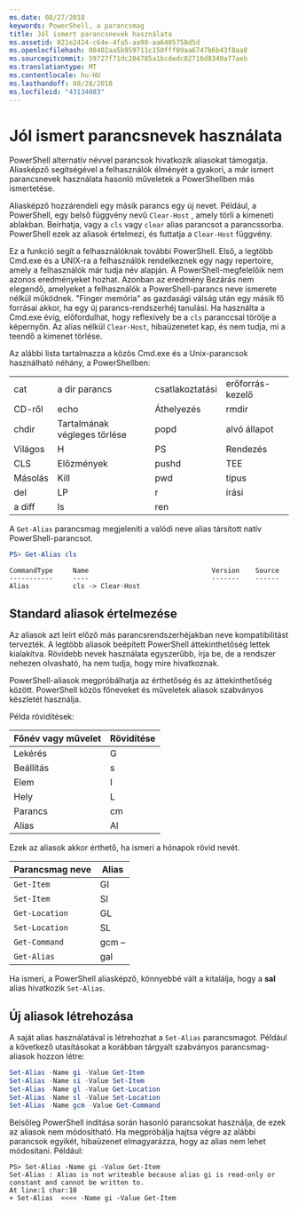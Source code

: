 ```yaml
---
ms.date: 08/27/2018
keywords: PowerShell, a parancsmag
title: Jól ismert parancsnevek használata
ms.assetid: 021e2424-c64e-4fa5-aa98-aa6405758d5d
ms.openlocfilehash: 08402aa5b959711c150fff89aa6747b6b43f8aa8
ms.sourcegitcommit: 59727f71dc204785a1bcdedc02716d8340a77aeb
ms.translationtype: MT
ms.contentlocale: hu-HU
ms.lasthandoff: 08/28/2018
ms.locfileid: "43134083"
---
```

# <a name="using-familiar-command-names"></a>Jól ismert parancsnevek használata

PowerShell alternatív névvel parancsok hivatkozik aliasokat támogatja. Aliasképző segítségével a felhasználók élményét a gyakori, a már ismert parancsnevek használata hasonló műveletek a PowerShellben más ismertetése.

Aliasképző hozzárendeli egy másik parancs egy új nevet. Például, a PowerShell, egy belső függvény nevű `Clear-Host` , amely törli a kimeneti ablakban. Beírhatja, vagy a `cls` vagy `clear` alias parancsot a parancssorba. PowerShell ezek az aliasok értelmezi, és futtatja a `Clear-Host` függvény.

Ez a funkció segít a felhasználóknak további PowerShell. Első, a legtöbb Cmd.exe és a UNIX-ra a felhasználók rendelkeznek egy nagy repertoire, amely a felhasználók már tudja név alapján. A PowerShell-megfelelőik nem azonos eredményeket hozhat. Azonban az eredmény Bezárás nem elegendő, amelyeket a felhasználók a PowerShell-parancs neve ismerete nélkül működnek. "Finger memória" as gazdasági válság után egy másik fő forrásai akkor, ha egy új parancs-rendszerhéj tanulási. Ha használta a Cmd.exe évig, előfordulhat, hogy reflexively be a `cls` paranccsal törölje a képernyőn. Az alias nélkül `Clear-Host`, hibaüzenetet kap, és nem tudja, mi a teendő a kimenet törlése.

Az alábbi lista tartalmazza a közös Cmd.exe és a Unix-parancsok használható néhány, a PowerShellben:

|||||
|-|-|-|-|
|cat|a dir parancs|csatlakoztatási|erőforrás-kezelő|
|CD-ről|echo|Áthelyezés|rmdir|
|chdir|Tartalmának végleges törlése|popd|alvó állapot|
|Világos|H|PS|Rendezés|
|CLS|Előzmények|pushd|TEE|
|Másolás|Kill|pwd|típus|
|del|LP|r|írási|
|a diff|ls|ren||

A `Get-Alias` parancsmag megjeleníti a valódi neve alias társított natív PowerShell-parancsot.

```powershell
PS> Get-Alias cls
```

```Output
CommandType     Name                               Version    Source
-----------     ----                               -------    ------
Alias           cls -> Clear-Host
```

## <a name="interpreting-standard-aliases"></a>Standard aliasok értelmezése

Az aliasok azt leírt előző más parancsrendszerhéjakban neve kompatibilitást tervezték.
A legtöbb aliasok beépített PowerShell áttekinthetőség lettek kialakítva. Rövidebb nevek használata egyszerűbb, írja be, de a rendszer nehezen olvasható, ha nem tudja, hogy mire hivatkoznak.

PowerShell-aliasok megpróbálhatja az érthetőség és az áttekinthetőség között. PowerShell közös főneveket és műveletek aliasok szabványos készletét használja.

Példa rövidítések:

| Főnév vagy művelet | Rövidítése |
|--------------|--------------|
| Lekérés          | G            |
| Beállítás          | s            |
| Elem         | I            |
| Hely     | L            |
| Parancs      | cm           |
| Alias        | Al           |

Ezek az aliasok akkor érthető, ha ismeri a hónapok rövid nevét.

| Parancsmag neve    | Alias |
|----------------|-------|
| `Get-Item `    | GI    |
| `Set-Item`     | SI    |
| `Get-Location` | GL    |
| `Set-Location` | SL    |
| `Get-Command`  | gcm –   |
| `Get-Alias`    | gal   |

Ha ismeri, a PowerShell aliasképző, könnyebbé vált a kitalálja, hogy a **sal** alias hivatkozik `Set-Alias`.

## <a name="creating-new-aliases"></a>Új aliasok létrehozása

A saját alias használatával is létrehozhat a `Set-Alias` parancsmagot. Például a következő utasításokat a korábban tárgyalt szabványos parancsmag-aliasok hozzon létre:

```powershell
Set-Alias -Name gi -Value Get-Item
Set-Alias -Name si -Value Set-Item
Set-Alias -Name gl -Value Get-Location
Set-Alias -Name sl -Value Set-Location
Set-Alias -Name gcm -Value Get-Command
```

Belsőleg PowerShell indítása során hasonló parancsokat használja, de ezek az aliasok nem módosítható.
Ha megpróbálja hajtsa végre az alábbi parancsok egyikét, hibaüzenet elmagyarázza, hogy az alias nem lehet módosítani. Például:

```
PS> Set-Alias -Name gi -Value Get-Item
Set-Alias : Alias is not writeable because alias gi is read-only or constant and cannot be written to.
At line:1 char:10
+ Set-Alias  <<<< -Name gi -Value Get-Item
```